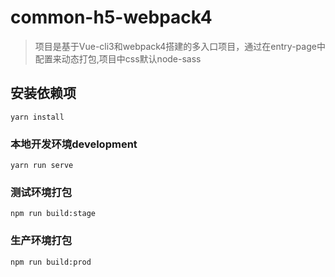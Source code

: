 # common-h5-webpack4
> 项目是基于Vue-cli3和webpack4搭建的多入口项目，通过在entry-page中配置来动态打包,项目中css默认node-sass

## 安装依赖项
```
yarn install
```

### 本地开发环境development
```
yarn run serve
```

### 测试环境打包
```
npm run build:stage
```

### 生产环境打包
```
npm run build:prod
```
